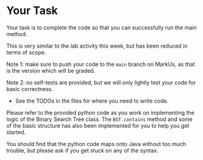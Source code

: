 # Your Task

Your task is to complete the code so that you can successfully run the main method.

This is very similar to the lab activity this week, but has been
reduced in terms of scope.

Note 1: make sure to push your code to the `main` branch on MarkUs, as that is the
version which will be graded.

Note 2: no self-tests are provided, but we will only lightly test your code for
basic correctness.

- See the TODOs in the files for where you need to write code.

Please refer to the provided python code as you work on implementing
the logic of the Binary Search Tree class. The `BST.contains` method and some
of the basic structure has also been implemented for you to help you get started.

You should find that the python code maps onto Java without too much trouble, but
please ask if you get stuck on any of the syntax.
